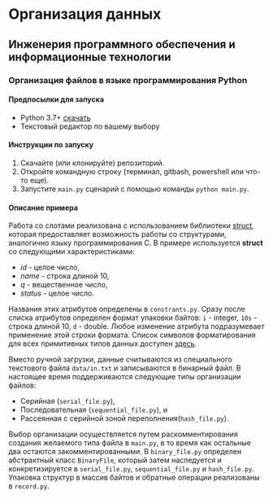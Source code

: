 # Организация данных
## Инженерия программного обеспечения и информационные технологии
### Организация файлов в языке программирования Python

#### Предпосылки для запуска
- Python 3.7+ [скачать](https://www.python.org/downloads/)
- Текстовый редактор по вашему выбору

#### Инструкции по запуску
1. Скачайте (или клонируйте) репозиторий.
2. Откройте командную строку (терминал, gitbash, powershell или что-то еще).
3. Запустите `main.py` сценарий с помощью команды `python main.py`.

#### Описание примера
Работа со слотами реализована с использованием библиотеки [struct](https://docs.python.org/3/library/struct.html), которая предоставляет возможность работы со структурами, аналогично языку программирования C.
В примере используется **struct** со следующими характеристиками:
- *id* - целое число,
- *name* - строка длиной 10,
- *q* - вещественное число,
- *status* - целое число.

Названия этих атрибутов определены в `constrants.py`.
Сразу после списка атрибутов определен формат упаковки байтов: `i` - integer, `10s` - строка длиной 10, `d` - double.
Любое изменение атрибута подразумевает применение этой строки формата.
Список символов форматирования для всех примитивных типов данных доступен [здесь](https://docs.python.org/3/library/struct.html#format-characters).

Вместо ручной загрузки, данные считываются из специального текстового файла `data/in.txt` и записываются в бинарный файл.
В настоящее время поддерживаются следующие типы организации файлов:
- Серийная (`serial_file.py`),
- Последовательная (`sequential_file.py`), и
- Рассеянная с серийной зоной переполнения(`hash_file.py`).

Выбор организации осуществляется путем раскомментирования создания желаемого типа файла в `main.py`, в то время как остальные два остаются закомментированными.
В `binary_file.py` определен абстрактный класс `BinaryFile`, который затем наследуется и конкретизируется в `serial_file.py`, `sequential_file.py` и `hash_file.py`.
Упаковка структур в массив байтов и обратные операции реализованы в `record.py`.